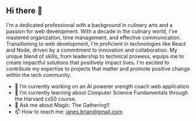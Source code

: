 ## Hi there 👋

I'm a dedicated professional with a background in culinary arts and a passion for web development. With a decade in the culinary world, I've mastered organization, time management, and effective communication. Transitioning to web development, I'm proficient in technologies like React and Node, driven by a commitment to innovation and collaboration. My unique blend of skills, from leadership to technical prowess, equips me to create impactful solutions that positively impact lives. I'm excited to contribute my expertise to projects that matter and promote positive change within the tech community.

- 🔭 I’m currently working on an AI powerer srength coach web application
- 🌱 I’m currently learning about Computer Science Fundamentals through the Harvard cs50 course.
- 💬 Ask me about Magic: The Gathering!!
- 📫 How to reach me: janes.brian@gmail.com


<!--
**Brianjanes/Brianjanes** is a ✨ _special_ ✨ repository because its `README.md` (this file) appears on your GitHub profile.

Here are some ideas to get you started:

- 🔭 I’m currently working on ...
- 🌱 I’m currently learning ...
- 👯 I’m looking to collaborate on ...
- 🤔 I’m looking for help with ...
- 💬 Ask me about ...
- 📫 How to reach me: ...
- 😄 Pronouns: ...
- ⚡ Fun fact: ...
-->


